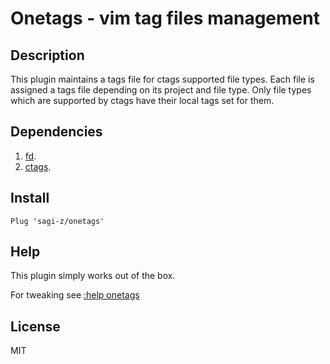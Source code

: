 # Onetags - vim tag files management

## Description

This plugin maintains a tags file for ctags supported file types.
Each file is assigned a tags file depending on its project and file type.
Only file types which are supported by ctags have their local tags set for
them.

## Dependencies

1. [fd](https://github.com/sharkdp/fd).
2. [ctags](http://ctags.sourceforge.net/).

## Install

`Plug 'sagi-z/onetags'`

## Help

This plugin simply works out of the box.

For tweaking see [:help onetags](doc/onetags.txt)

## License

MIT
